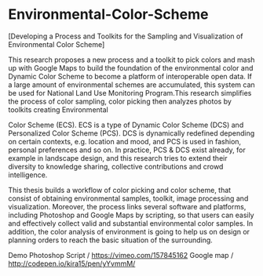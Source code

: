 # Environmental-Color-Scheme
[Developing a Process and Toolkits for the Sampling and Visualization of Environmental Color Scheme]

This research proposes a new process and a toolkit to pick colors and mash up with Google Maps to build the 
foundation of the environmental color and Dynamic Color Scheme to become a platform of interoperable open data. 
If a large amount of environmental schemes are accumulated, this system can be used for National Land Use 
Monitoring Program.This research simplifies the process of color sampling, color picking then analyzes photos by 
toolkits creating Environmental 

Color Scheme (ECS). ECS is a type of Dynamic Color Scheme (DCS) and Personalized Color Scheme (PCS). DCS is dynamically 
redefined depending on certain contexts, e.g. location and mood, and PCS is used in fashion, personal preferences and so on. 
In practice, PCS & DCS exist already, for example in landscape design, and this research tries to extend their diversity 
to knowledge sharing, collective contributions and crowd intelligence.

This thesis builds a workflow of color picking and color scheme, that consist of obtaining environmental samples, toolkit, 
image processing and visualization. Moreover, the process links several software and platforms, including Photoshop and 
Google Maps by scripting, so that users can easily and effectively collect valid and substantial environmental color samples. 
In addition, the color analysis of environment is going to help us on design or planning orders to reach the basic situation 
of the surrounding.


Demo
Photoshop Script / https://vimeo.com/157845162
Google map / http://codepen.io/kira15/pen/yYvmmM/
